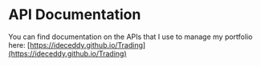 # API Documentation
You can find documentation on the APIs that I use to manage my portfolio here:
[https://ideceddy.github.io/Trading](https://ideceddy.github.io/Trading)
